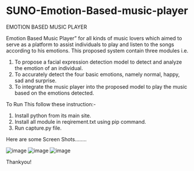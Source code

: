 # SUNO-Emotion-Based-music-player
EMOTION BASED MUSIC PLAYER

Emotion Based Music Player” for all kinds of music lovers which aimed to serve as a platform to assist individuals to play and listen to the songs according to his emotions.
    This proposed system contain three modules i.e. 
 1.  To propose a facial expression detection model to detect and analyze the emotion of an individual.
 2.  To accurately detect the four basic emotions, namely normal, happy, sad and surprise.   
 3.  To integrate the music player into the proposed model to play the music based on the emotions detected.
 
 To Run This follow these instruction:-
 1. Install python from its main site.
 2. Install all module in reqirement.txt using pip command.
 3. Run capture.py file.
 
 Here are some Screen Shots........
 
 ![image](https://user-images.githubusercontent.com/63691792/176939725-af28f0f4-5a3d-4320-ab7a-10212355331d.png)
![image](https://user-images.githubusercontent.com/63691792/176939786-634037ff-a588-460b-b78e-d411f313d6f8.png)
![image](https://user-images.githubusercontent.com/63691792/176939807-e635b29b-e162-4992-a97c-9f48ea58a9f3.png)


Thankyou!

